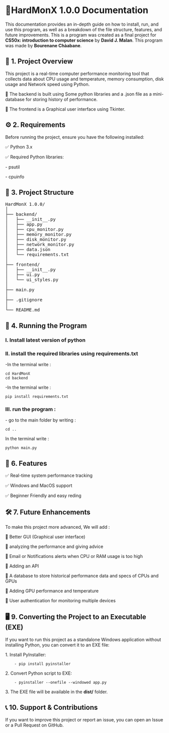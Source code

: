 <h1>📌HardMonX 1.0.0 Documentation</h1>
<p>This documentation provides an in-depth guide on how to install, run, and use this program, as well as a breakdown of the file structure, features, and future improvements. This is a program was created as a final project for <strong>CS50x: introduction to computer science</strong> by <strong>David J. Malan</strong>. This program was made by <strong>Bourenane Chàabane</strong>.</p>

<h2>📖 1. Project Overview</h2>
<p>This project is a real-time computer performance monitoring tool that collects data about CPU usage and temperature, memory consumption, disk usage and Network speed using Python.</p>
<p>🔹 The backend is built using Some python libraries and a .json file as a mini-database for storing history of performance.</p>
<p>🔹 The frontend is a Graphical user interface using Tkinter.</p>

<h2>⚙️ 2. Requirements</h2>
<p>Before running the project, ensure you have the following installed:</p>
<p>✅ Python 3.x</p>
<p>✅ Required Python libraries:</p>
<p>    - psutil</p>
<p>    - cpuinfo</p>

<h2>📂 3. Project Structure</h2>
<pre>HardMonX 1.0.0/
│
├── backend/
│   ├── __init__.py
│   ├── app.py              
│   ├── cpu_monitor.py        
│   ├── memory_monitor.py      
│   ├── disk_monitor.py        
│   ├── network_monitor.py    
│   ├── data.json         
│   └── requirements.txt       
│
├── frontend/
│   ├── __init__.py
│   ├── ui.py                   
│   └── ui_styles.py            
│
├── main.py                                  
│
├── .gitignore                  
│
└── README.md </pre>                  

<h2>🚀 4. Running the Program</h2>
<h3>I. Install latest version of python</h3>
<h3>II. install the required libraries using <strong>requirements.txt</strong></h3>
<p>-In the terminal write : </p>
<code><pre>cd HardMonX
cd backend</pre></code>
<p>-In the terminal write : </p>
<code><pre>pip install requirements.txt</pre></code>
<h3>III. run the program :</h3>
<p>- go to the main folder by writing :</p>
<code><pre>cd ..</pre></code>
<p>In the terminal write :</p>
<code><pre>python main.py</pre></code>

<h2>🌟 6. Features</h2>
<p>✅ Real-time system performance tracking</p>
<p>✅ Windows and MacOS support</p>
<p>✅ Beginner Friendly and easy reding</p>

<h2>🛠 7. Future Enhancements</h2>
<p>To make this project more advanced, We will add :</p>
<p>🔹 Better GUI (Graphical user interface)</p>
<p>🔹 analyzing the performance and giving advice</p>
<p>🔹 Email or Notifications alerts when CPU or RAM usage is too high</p>
<p>🔹 Adding an API</p>
<p>🔹 A database to store historical performance data and specs of CPUs and GPUs</p>
<p>🔹 Adding GPU performance and temperature</p>
<p>🔹 User authentication for monitoring multiple devices</p>

<h2>🖥 9. Converting the Project to an Executable (EXE)</h2>
<p>If you want to run this project as a standalone Windows application without installing Python, you can convert it to an EXE file:</p>
<p>1. Install PyInstaller: </p>
<code><pre>    - pip install pyinstaller</pre></code>
<p>2. Convert Python script to EXE: </p>
<code><pre>    - pyinstaller --onefile --windowed app.py</pre></code>
<p>3. The EXE file will be available in the <strong>dist/</strong> folder.</p>

<h2>📞 10. Support & Contributions</h2>
<p>If you want to improve this project or report an issue, you can open an Issue or a Pull Request on GitHub.</p>

